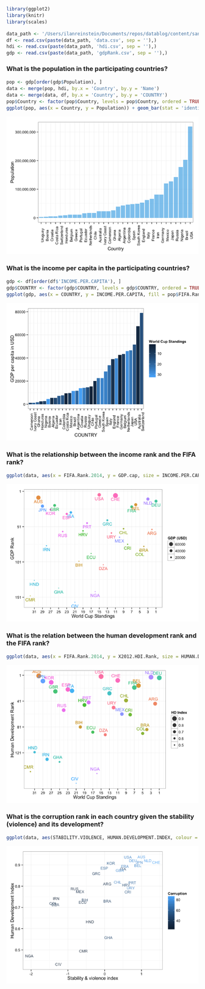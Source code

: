

```r
library(ggplot2)
library(knitr)
library(scales)
```



```r
data_path <- '/Users/ilanreinstein/Documents/repos/datablog/content/sandbox/ilanreinstein/socialWorldCup/data/'
df <- read.csv(paste(data_path, 'data.csv', sep = ''),)
hdi <- read.csv(paste(data_path, 'hdi.csv', sep = ''),)
gdp <- read.csv(paste(data_path, 'gdpRank.csv', sep = ''),)
```

### What is the population in the participating countries? ###


```r
pop <- gdp[order(gdp$Population), ]
data <- merge(pop, hdi, by.x = 'Country', by.y = 'Name')
data <- merge(data, df, by.x = 'Country', by.y = 'COUNTRY')
pop$Country <- factor(pop$Country, levels = pop$Country, ordered = TRUE)
ggplot(pop, aes(x = Country, y = Population)) + geom_bar(stat = 'identity', fill="#56B4E9", alpha = "0.7") + theme_bw() + theme(axis.text.x = element_text(angle = 90))  + scale_y_continuous(name="Population", labels = comma)
```

![World Population](./details_files/figure-html/population.png) 

### What is the income per capita in the participating countries? ###


```r
gdp <- df[order(df$'INCOME.PER.CAPITA'), ]
gdp$COUNTRY <- factor(gdp$COUNTRY, levels = gdp$COUNTRY, ordered = TRUE)
ggplot(gdp, aes(x = COUNTRY, y = INCOME.PER.CAPITA, fill = pop$FIFA.Rank.2014)) + geom_bar(stat = 'identity') + theme_bw() + theme(axis.text.x = element_text(angle = 90)) + labs(y = 'GDP per capita in USD') + scale_fill_continuous(name = 'World Cup Standings', guide = guide_colorbar(reverse = T))
```

![GDP by country](./details_files/figure-html/gdp.png) 

### What is the relationship between the income rank and the FIFA rank? ###


```r
ggplot(data, aes(x = FIFA.Rank.2014, y = GDP.cap, size = INCOME.PER.CAPITA, label = Country.Code, colour = Country)) + geom_point(alpha = 0.8) + geom_text(hjust=0.5, vjust=1.7, size = 4) + theme_bw() + labs(x = 'World Cup Standings', y = 'GDP Rank') + scale_size_continuous(name = 'GDP (USD)', guide = guide_legend(reverse=TRUE)) + scale_y_continuous(trans = "reverse", breaks=seq(1, 170, 50)) + scale_x_continuous(trans = "reverse", breaks=seq(1, 32, 2)) + guides(colour=FALSE)
```

![GDP vs FIFA](./details_files/figure-html/GDPvsFIFA.png) 

### What is the relation between the human development rank and the FIFA rank? ###


```r
ggplot(data, aes(x = FIFA.Rank.2014, y = X2012.HDI.Rank, size = HUMAN.DEVELOPMENT.INDEX, label = Country.Code, colour = Country)) + geom_point(alpha = 0.8) + geom_text(hjust=0.7, vjust=-1, size = 4) + theme_bw() + labs(x = 'World Cup Standings', y = 'Human Development Rank') + scale_size_continuous(name = 'HD Index', guide = guide_legend(reverse=TRUE)) + scale_y_continuous(trans = "reverse", breaks=seq(1, 160, 40)) + scale_x_continuous(trans = "reverse", breaks=seq(1, 32, 2)) + guides(colour=FALSE)
```

![HDI vs FIFA](./details_files/figure-html/HDIvsFIFA.png) 


### What is the corruption rank in each country given the stability (violence) and its development? ###


```r
ggplot(data, aes(STABILITY.VIOLENCE, HUMAN.DEVELOPMENT.INDEX, colour = CORRUPTION)) + theme_bw() + geom_text(aes(label = Country.Code), size = 3.5, font = 'bold', alpha = 0.85) + labs(y = 'Human Development Index', x = 'Stability & violence index') + scale_colour_continuous(name = 'Corruption')
```

![Corruption given HDI and violence](./details_files/figure-html/corruption.png) 



